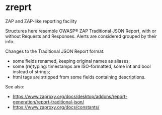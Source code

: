 # zreprt

ZAP and ZAP-like reporting facility

Structures here resemble OWASP® ZAP Traditional JSON Report, with or without Requests and Responses. Alerts are considered grouped by their info.

Changes to the Traditional JSON Report format:

- some fields renamed, keeping original names as aliases;
- some (re)typing: timestamps are ISO-formatted,
    some int and bool instead of strings;
- html tags are stripped from some fields containing descriptions.

See also:
- https://www.zaproxy.org/docs/desktop/addons/report-generation/report-traditional-json/
- https://www.zaproxy.org/docs/constants/
